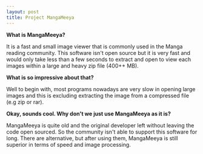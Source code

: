 ```yaml
---
layout: post
title: Project MangaMeeya
---
```


**What is MangaMeeya?**

It is a fast and small image viewer that is commonly used in the Manga reading community.
This software isn't open source but it is very fast and would only take less than a few seconds to extract and open to view each images within a large and heavy zip file (400++ MB).

**What is so impressive about that?**

Well to begin with, most programs nowadays are very slow in opening large images and this is excluding extracting the image from a compressed file (e.g zip or rar).

**Okay, sounds cool. Why don't we just use MangaMeeya as it is?**

MangaMeeya is quite old and the original developer left without leaving the code open sourced. So the community isn't able to support this software for long. There are alternative, but after using them, MangaMeeya is still superior in terms of speed and image processing.
